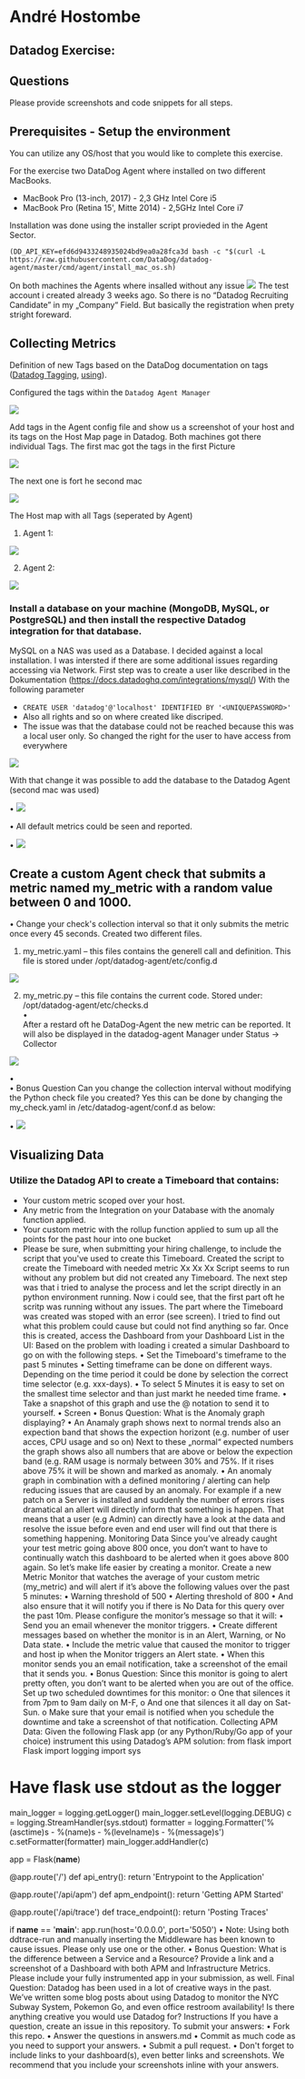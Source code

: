 # André Hostombe

## Datadog Exercise:


## Questions
Please provide screenshots and code snippets for all steps.

## Prerequisites - Setup the environment
You can utilize any OS/host that you would like to complete this exercise. 

For the exercise two DataDog Agent where installed on two different MacBooks.
-	MacBook Pro (13-inch, 2017) - 2,3 GHz Intel Core i5
-	MacBook Pro (Retina 15', Mitte 2014) - 2,5GHz Intel Core i7

Installation was done using the installer script provieded in the Agent Sector.
```
(DD_API_KEY=efd6d9433248935024bd9ea0a28fca3d bash -c "$(curl -L https://raw.githubusercontent.com/DataDog/datadog-agent/master/cmd/agent/install_mac_os.sh)
```
On both machines the Agents where insalled without any issue
<img src="img/DATADOG-AGENT.png"/>
The test account i created already 3 weeks ago. So there is no “Datadog Recruiting Candidate” in my „Company“ Field. But basically the registration when prety stright foreward.

## Collecting Metrics
Definition of new Tags based on the DataDog documentation on tags ([Datadog Tagging](https://docs.datadoghq.com/tagging/), [using](https://docs.datadoghq.com/tagging/using_tags/)).

Configured the tags within the ```Datadog Agent Manager``` 

<img src="img/Datadog_Agent_Manager.png"/>

Add tags in the Agent config file and show us a screenshot of your host and its tags on the Host Map page in Datadog.
Both machines got there individual Tags. The first mac got the tags in the first Picture

<img src="img/tags_exercise_agent.png"/>

The next one is fort he second mac

<img src="img/tags_demo_agent.png"/>

The Host map with all Tags (seperated by Agent)

1. Agent 1:
<img src="img/Agent_1.png"/>

2. Agent 2:
<img src="img/Agent_2.png"/>


### Install a database on your machine (MongoDB, MySQL, or PostgreSQL) and then install the respective Datadog integration for that database.

MySQL on a NAS was used as a Database. I decided against a local installation. I was intersted if there are some additional issues regarding accessing via Network.
First step was to create a user like described in the Dokumentation (https://docs.datadoghq.com/integrations/mysql/)
With the following parameter

- ```CREATE USER 'datadog'@'localhost' IDENTIFIED BY '<UNIQUEPASSWORD>'```
 - Also all rights and so on where created like discriped.
 - The issue was that the database could not be reached because this was a local user only. So changed the right for the user to have access from everywhere
 
 <img src="img/mySQL_Settings.png"/>
 
With that change it was possible to add the database to the Datadog Agent (second mac was used)

•	 <img src="img/mysql.png"/>
 
•	All default metrics could be seen and reported.

•	<img src="img/MySql_Status.png"/>

## Create a custom Agent check that submits a metric named my_metric with a random value between 0 and 1000.

•	Change your check's collection interval so that it only submits the metric once every 45 seconds.
Created two different files.
1.	my_metric.yaml – this files contains the generell call and definition. This file is stored under /opt/datadog-agent/etc/config.d 

<img src="img/my_metric_yaml_init.png"/>

2.	my_metric.py – this file contains the current code. Stored under: /opt/datadog-agent/etc/checks.d	
•	 
After a restard oft he DataDog-Agent the new metric can be reported. It will also be displayed in the datadog-agent Manager under Status -> Collector 

<img src="img/my_metric_py.png"/>
 
•	 
•	Bonus Question Can you change the collection interval without modifying the Python check file you created?
Yes this can be done by changing the my_check.yaml in /etc/datadog-agent/conf.d as below:

•	 <img src="img/my_metric_yaml_param.png"/>

## Visualizing Data
### Utilize the Datadog API to create a Timeboard that contains:

- Your custom metric scoped over your host.
- Any metric from the Integration on your Database with the anomaly function applied.
- Your custom metric with the rollup function applied to sum up all the points for the past hour into one bucket
- Please be sure, when submitting your hiring challenge, to include the script that you've used to create this Timeboard.
Created the script to create the Timeboard with needed metric
Xx
Xx
Xx
Script seems to run without any problem but did not created any Timeboard. The next step was that i tried to analyse the process and let the script directly in an python environment running. Now i could see, that the first part oft he scritp was running without any issues. The part where the Timeboard was created was stoped with an error (see screen). 
I tried to find out what this problem could cause but could not find anything so far.
Once this is created, access the Dashboard from your Dashboard List in the UI:
Based on the problem with loading i created a simular Dashboard to go on with the following steps.
•	Set the Timeboard's timeframe to the past 5 minutes
•	Setting timeframe can be done on different ways. Depending on the time period it could be done by selection the correct time selector (e.g. xxx-days).
•	To select 5 Minutes it is easy to set on the smallest time selector and than just markt he needed time frame.
•	Take a snapshot of this graph and use the @ notation to send it to yourself.
•	Screen
•	Bonus Question: What is the Anomaly graph displaying?
•	An Anamaly graph shows next to normal trends also an expection band that shows the expection horizont (e.g. number of user acces, CPU usage and so on) Next to these „normal“ expected numbers the graph shows also all numbers that are above or below the expection band (e.g. RAM usage is normaly between 30% and 75%. If it rises above 75% it will be shown and marked as anomaly.
•	An anomaly graph in combination with a defined monitoring / alerting can help reducing issues that are caused by an anomaly. For example if a new patch on a Server is installed and suddenly the number of errors rises dramatical an allert will directly inform that something is happen. That means that a user (e.g Admin) can directly have a look at the data and resolve the issue before even and end user will find out that there is something happening.
Monitoring Data
Since you’ve already caught your test metric going above 800 once, you don’t want to have to continually watch this dashboard to be alerted when it goes above 800 again. So let’s make life easier by creating a monitor.
Create a new Metric Monitor that watches the average of your custom metric (my_metric) and will alert if it’s above the following values over the past 5 minutes:
•	Warning threshold of 500
•	Alerting threshold of 800
•	And also ensure that it will notify you if there is No Data for this query over the past 10m.
Please configure the monitor’s message so that it will:
•	Send you an email whenever the monitor triggers.
•	Create different messages based on whether the monitor is in an Alert, Warning, or No Data state.
•	Include the metric value that caused the monitor to trigger and host ip when the Monitor triggers an Alert state.
•	When this monitor sends you an email notification, take a screenshot of the email that it sends you.
•	Bonus Question: Since this monitor is going to alert pretty often, you don’t want to be alerted when you are out of the office. Set up two scheduled downtimes for this monitor:
o	One that silences it from 7pm to 9am daily on M-F,
o	And one that silences it all day on Sat-Sun.
o	Make sure that your email is notified when you schedule the downtime and take a screenshot of that notification.
Collecting APM Data:
Given the following Flask app (or any Python/Ruby/Go app of your choice) instrument this using Datadog’s APM solution:
from flask import Flask
import logging
import sys

# Have flask use stdout as the logger
main_logger = logging.getLogger()
main_logger.setLevel(logging.DEBUG)
c = logging.StreamHandler(sys.stdout)
formatter = logging.Formatter('%(asctime)s - %(name)s - %(levelname)s - %(message)s')
c.setFormatter(formatter)
main_logger.addHandler(c)

app = Flask(__name__)

@app.route('/')
def api_entry():
    return 'Entrypoint to the Application'

@app.route('/api/apm')
def apm_endpoint():
    return 'Getting APM Started'

@app.route('/api/trace')
def trace_endpoint():
    return 'Posting Traces'

if __name__ == '__main__':
    app.run(host='0.0.0.0', port='5050')
•	Note: Using both ddtrace-run and manually inserting the Middleware has been known to cause issues. Please only use one or the other.
•	Bonus Question: What is the difference between a Service and a Resource?
Provide a link and a screenshot of a Dashboard with both APM and Infrastructure Metrics.
Please include your fully instrumented app in your submission, as well.
Final Question:
Datadog has been used in a lot of creative ways in the past. We’ve written some blog posts about using Datadog to monitor the NYC Subway System, Pokemon Go, and even office restroom availability!
Is there anything creative you would use Datadog for?
Instructions
If you have a question, create an issue in this repository.
To submit your answers:
•	Fork this repo.
•	Answer the questions in answers.md
•	Commit as much code as you need to support your answers.
•	Submit a pull request.
•	Don't forget to include links to your dashboard(s), even better links and screenshots. We recommend that you include your screenshots inline with your answers.

